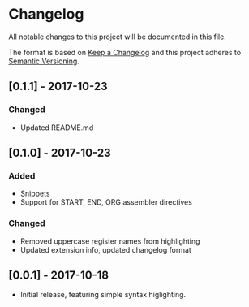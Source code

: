# Changelog
All notable changes to this project will be documented in this file.

The format is based on [Keep a Changelog](http://keepachangelog.com/en/1.0.0/)
and this project adheres to [Semantic Versioning](http://semver.org/spec/v2.0.0.html).

## [0.1.1] - 2017-10-23
### Changed
- Updated README.md

## [0.1.0] - 2017-10-23
### Added
- Snippets
- Support for START, END, ORG assembler directives

### Changed
- Removed uppercase register names from highlighting
- Updated extension info, updated changelog format

## [0.0.1] - 2017-10-18
- Initial release, featuring simple syntax higlighting.